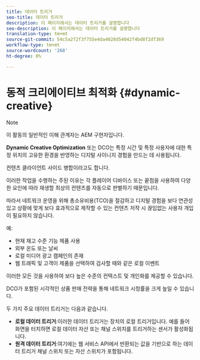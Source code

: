```yaml
---
title: 데이터 트리거
seo-title: 데이터 트리거
description: 이 페이지에서는 데이터 트리거를 설명합니다
seo-description: 이 페이지에서는 데이터 트리거를 설명합니다
translation-type: tm+mt
source-git-commit: 54c5a2f2f3f755e4da4028d54042f4bd8f2df369
workflow-type: tm+mt
source-wordcount: '268'
ht-degree: 0%

---
```



# 동적 크리에이티브 최적화 {#dynamic-creative}

>[!NOTE]
>
>이 활동의 일반적인 이해 관계자는 AEM 구현자입니다.

**Dynamic Creative Optimization** 또는 DCO는 특정 시간 및 특정 사용자에 대한 특정 위치의 고유한 환경을 반영하는 디지털 사이니지 경험을 만드는 데 사용됩니다.

컨텐츠 클라이언트 사이드 병합이라고도 합니다.

이러한 작업을 수행하는 주된 이유는 각 플레이어 디바이스 또는 끝점을 사용하여 다양한 요인에 따라 재생할 최상의 컨텐츠를 자동으로 판별하기 때문입니다.

따라서 네트워크 운영을 위해 총소유비용(TCO)을 절감하고 디지털 경험을 보다 연관성 있고 상황에 맞게 보다 효과적으로 제작할 수 있는 컨텐츠 저작 시 끊임없는 사용자 개입이 필요하지 않습니다.

예:

* 현재 재고 수준 기능 제품 사용
* 외부 온도 또는 날씨
* 로컬 미디어 광고 캠페인의 존재
* 웹 트래픽 및 고객이 제품을 선택하여 검사할 때와 같은 로컬 이벤트

이러한 모든 것을 사용하여 보다 높은 수준의 컨텍스트 및 개인화를 제공할 수 있습니다.

DCO가 포함된 시각적인 상품 판매 전략을 통해 네트워크 시청률을 크게 높일 수 있습니다.

두 가지 주요 데이터 트리거는 다음과 같습니다.

* **로컬 데이터 트리거**:이러한 데이터 트리거는 장치의 로컬 트리거입니다. 예를 들어 화면을 터치하면 로컬 데이터 자산 또는 채널 스위치를 트리거하는 센서가 활성화됩니다.
* **원격 데이터 트리거**:여기에는 웹 서비스 API에서 반환되는 값을 기반으로 하는 데이터 트리거 채널 스위치 또는 자산 스위치가 포함됩니다.

